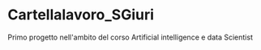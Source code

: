 # Cartellalavoro_SGiuri
Primo progetto nell'ambito del corso Artificial intelligence e data Scientist 

